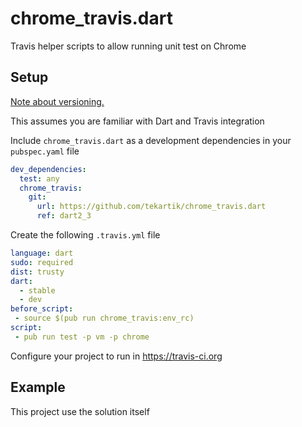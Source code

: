 # chrome_travis.dart

Travis helper scripts to allow running unit test on Chrome

## Setup

[Note about versioning.](https://github.com/tekartik/common.dart/blob/main/doc/tekartik_versioning.md)

This assumes you are familiar with Dart and Travis integration

Include `chrome_travis.dart` as a development dependencies in your `pubspec.yaml` file

```yaml
dev_dependencies:
  test: any
  chrome_travis:
    git: 
      url: https://github.com/tekartik/chrome_travis.dart
      ref: dart2_3
```

Create the following `.travis.yml` file

```yaml
language: dart
sudo: required
dist: trusty
dart:
  - stable
  - dev
before_script:
 - source $(pub run chrome_travis:env_rc)
script:
 - pub run test -p vm -p chrome
```

Configure your project to run in https://travis-ci.org

## Example

This project use the solution itself